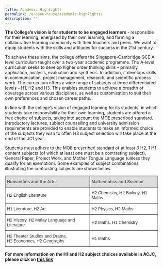 ```yaml
---
title: Academic Highlights
permalink: /e-open-house/academic-highlights/
description: ""
---
```

**The College’s vision is for students to be engaged learners**&nbsp;\- responsible for their learning, energised by their own learning, and forming a collaborative learning community with their teachers and peers. We want to equip students with the skills and attitudes for success in the 21st century.

  

To achieve these aims, the college offers the Singapore-Cambridge GCE A-level curriculum taught over a two-year academic programme. The A-level curriculum seeks to develop higher order thinking skills – primarily application, analysis, evaluation and synthesis. In addition, it develops skills in communication, project management, research, and scientific process work. The curriculum offers a wide range of subjects at three differentiated levels – H1, H2 and H3. This enables students to achieve a breadth of coverage across various disciplines, as well as customisation to suit their own preferences and chosen career paths.

  

In line with the college’s vision of engaged learning for its students, in which students take responsibility for their own learning, students are offered a free choice of subjects, taking into account the MOE prescribed standard. Introductory lectures, subject counselling and university admission requirements are provided to enable students to make an informed choice of the subjects they wish to offer. H3 subject selection will take place at the end of the JC1 year.

  

Students must adhere to the MOE prescribed standard of at least 3 H2, 1 H1 content subjects (of which at least one must be a contrasting subject), General Paper, Project Work, and Mother Tongue Language (unless they qualify for an exemption). Some examples of subject combinations illustrating the contrasting subjects are shown below.

<style type="text/css">
.tg  {border-collapse:collapse;border-spacing:0;}
.tg td{border-color:black;border-style:solid;border-width:1px;font-family:Arial, sans-serif;font-size:14px;
  overflow:hidden;padding:10px 5px;word-break:normal;}
.tg th{border-color:black;border-style:solid;border-width:1px;font-family:Arial, sans-serif;font-size:14px;
  font-weight:normal;overflow:hidden;padding:10px 5px;word-break:normal;}
.tg .tg-2bq1{background-color:#FFF;color:#2E2E2E;text-align:left;vertical-align:top}
.tg .tg-f8vp{background-color:#DDD;color:#666;font-weight:bold;text-align:left;vertical-align:middle}
.tg .tg-8ixl{background-color:#FFF;color:#2E2E2E;text-align:left;vertical-align:middle}
</style>
<table class="tg">
<thead>
  <tr>
    <th class="tg-f8vp"><span style="color:#666;background-color:#DDD">Humanities and the Arts</span></th>
    <th class="tg-f8vp"><span style="color:#666;background-color:#DDD">Mathematics and Science</span></th>
  </tr>
</thead>
<tbody>
  <tr>
    <td class="tg-8ixl">H2 English Literature</td>
    <td class="tg-8ixl">H2 Chemistry, H2 Biology, H1 Maths</td>
  </tr>
  <tr>
    <td class="tg-8ixl">H1 Literature, H2 Art</td>
    <td class="tg-8ixl">H2 Physics, H2 Maths</td>
  </tr>
  <tr>
    <td class="tg-8ixl">H2 History, H2 Malay Language and Literature</td>
    <td class="tg-8ixl">H2 Maths, H1 Chemistry</td>
  </tr>
  <tr>
    <td class="tg-2bq1"><span style="font-weight:400;color:#2E2E2E">H2 Theater Studies and Drama,</span><br><span style="font-weight:400;color:#2E2E2E">H2 Economics, H2 Geography</span></td>
    <td class="tg-8ixl">H1 Maths</td>
  </tr>
</tbody>
</table>

**For more information on the H1 and H2 subject choices available in ACJC, please click on&nbsp;[this link](https://tinyurl.com/acsubjects)**